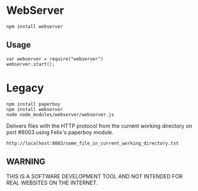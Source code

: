 

# WebServer

	npm install webserver

## Usage

	var webserver = require("webserver")
	webserver.start();


# Legacy

	npm install paperboy
	npm install webserver
	node node_modules/webserver/webserver.js

Delivers files
with the HTTP protocol
from the current working directory
on port #8003
using Felix's paperboy module.

	http://localhost:8003/some_file_in_current_working_directory.txt

## WARNING

THIS IS A SOFTWARE DEVELOPMENT TOOL AND NOT INTENDED FOR REAL WEBSITES ON THE INTERNET.




